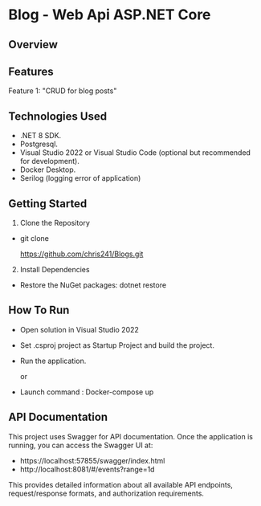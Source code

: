 # Blog - Web Api ASP.NET Core 

## Overview

## Features
Feature 1: "CRUD for blog posts"
## Technologies Used
* .NET 8 SDK.
* Postgresql.
* Visual Studio 2022 or Visual Studio Code (optional but recommended for development).
*  Docker Desktop.
*  Serilog (logging error of application)

  
## Getting Started

1. Clone the Repository
* git clone
  
  https://github.com/chris241/Blogs.git

2. Install Dependencies
 * Restore the NuGet packages:
  dotnet restore
  
## How To Run
* Open solution in Visual Studio 2022
* Set .csproj project as Startup Project and build the project.
* Run the application.

   or

* Launch command :  Docker-compose up

## API Documentation
This project uses Swagger for API documentation. Once the application is running, you can access the Swagger UI at:

* https://localhost:57855/swagger/index.html
* http://localhost:8081/#/events?range=1d

This provides detailed information about all available API endpoints, request/response formats, and authorization requirements.
